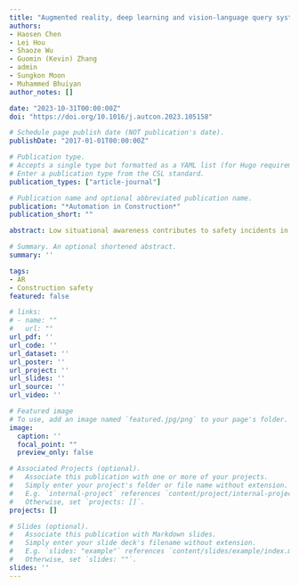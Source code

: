 ```yaml
---
title: "Augmented reality, deep learning and vision-language query system for construction worker safety"
authors:
- Haosen Chen
- Lei Hou
- Shaoze Wu
- Guomin (Kevin) Zhang
- admin
- Sungkon Moon
- Muhammed Bhuiyan
author_notes: []

date: "2023-10-31T00:00:00Z"
doi: "https://doi.org/10.1016/j.autcon.2023.105158"

# Schedule page publish date (NOT publication's date).
publishDate: "2017-01-01T00:00:00Z"

# Publication type.
# Accepts a single type but formatted as a YAML list (for Hugo requirements).
# Enter a publication type from the CSL standard.
publication_types: ["article-journal"]

# Publication name and optional abbreviated publication name.
publication: "*Automation in Construction*"
publication_short: ""

abstract: Low situational awareness contributes to safety incidents in construction. Existing Deep Learning (DL)-based applications lack the capability to provide context-specific and interactive feedback that is essential for workers to fully understand their surrounding environments. This paper proposes the Visual Construction Safety Query (VCSQ) system. The system encompasses real-time Image Captioning (IC), safety-centric Visual Question Answering (VQA), and keyword-based Image-Text Retrieval (ITR), integrated with head-mounted Augmented Reality (AR) devices. System validation includes benchmarks and real-world images. The ITR module posted high recall rates of 0.801 and 0.835 for Recall@5 and @10. The VQA module achieved an 89.7% accuracy rate, and the IC module had a SPICE score of 0.449. Feasibility tests and surveys confirmed the system's practical advantages in different construction scenarios. This study establishes an integration roadmap adaptable to future advancements in interactive DL and immersive AR.

# Summary. An optional shortened abstract.
summary: ''

tags:
- AR
- Construction safety
featured: false

# links:
# - name: ""
#   url: ""
url_pdf: ''
url_code: ''
url_dataset: ''
url_poster: ''
url_project: ''
url_slides: ''
url_source: ''
url_video: ''

# Featured image
# To use, add an image named `featured.jpg/png` to your page's folder. 
image:
  caption: ''
  focal_point: ""
  preview_only: false

# Associated Projects (optional).
#   Associate this publication with one or more of your projects.
#   Simply enter your project's folder or file name without extension.
#   E.g. `internal-project` references `content/project/internal-project/index.md`.
#   Otherwise, set `projects: []`.
projects: []

# Slides (optional).
#   Associate this publication with Markdown slides.
#   Simply enter your slide deck's filename without extension.
#   E.g. `slides: "example"` references `content/slides/example/index.md`.
#   Otherwise, set `slides: ""`.
slides: ''
---
```


